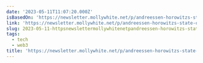 ```yaml
---
date: '2023-05-11T11:07:20.000Z'
isBasedOn: 'https://newsletter.mollywhite.net/p/andreessen-horowitzs-state-of-crypto'
link: 'https://newsletter.mollywhite.net/p/andreessen-horowitzs-state-of-crypto'
slug: 2023-05-11-httpsnewslettermollywhitenetpandreessen-horowitzs-state-of-crypto
tags:
  - tech
  - web3
title: 'https://newsletter.mollywhite.net/p/andreessen-horowitzs-state-of-crypto'
---
```


